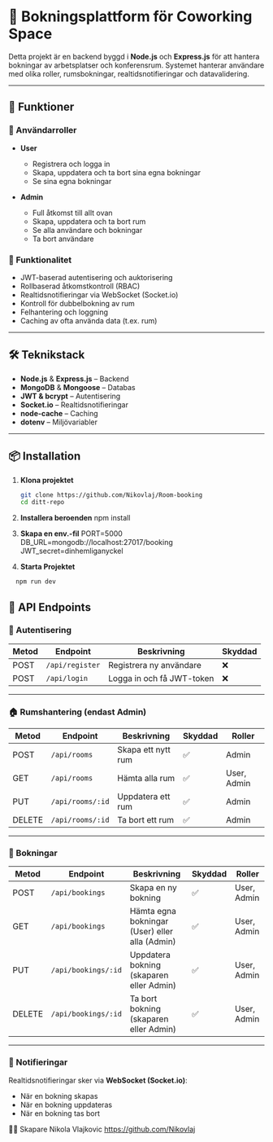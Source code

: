 # 🏢 Bokningsplattform för Coworking Space

Detta projekt är en backend byggd i **Node.js** och **Express.js** för att hantera bokningar av arbetsplatser och konferensrum. Systemet hanterar användare med olika roller, rumsbokningar, realtidsnotifieringar och datavalidering.

---

## 🚀 Funktioner

### 👥 Användarroller

- **User**

  - Registrera och logga in
  - Skapa, uppdatera och ta bort sina egna bokningar
  - Se sina egna bokningar

- **Admin**
  - Full åtkomst till allt ovan
  - Skapa, uppdatera och ta bort rum
  - Se alla användare och bokningar
  - Ta bort användare

### 🧩 Funktionalitet

- JWT-baserad autentisering och auktorisering
- Rollbaserad åtkomstkontroll (RBAC)
- Realtidsnotifieringar via WebSocket (Socket.io)
- Kontroll för dubbelbokning av rum
- Felhantering och loggning
- Caching av ofta använda data (t.ex. rum)

---

## 🛠️ Teknikstack

- **Node.js** & **Express.js** – Backend
- **MongoDB** & **Mongoose** – Databas
- **JWT & bcrypt** – Autentisering
- **Socket.io** – Realtidsnotifieringar
- **node-cache** – Caching
- **dotenv** – Miljövariabler

---

## 📦 Installation

1. **Klona projektet**
   ```bash
   git clone https://github.com/Nikovlaj/Room-booking
   cd ditt-repo
   ```
2. **Installera beroenden**
   npm install

3. **Skapa en env.-fil**
   PORT=5000
   DB_URL=mongodb://localhost:27017/booking
   JWT_secret=dinhemliganyckel

4. **Starta Projektet**

```bash
  npm run dev
```

## 📑 API Endpoints

### 🔐 Autentisering

| Metod | Endpoint        | Beskrivning               | Skyddad |
| ----- | --------------- | ------------------------- | ------- |
| POST  | `/api/register` | Registrera ny användare   | ❌      |
| POST  | `/api/login`    | Logga in och få JWT-token | ❌      |

---

### 🏠 Rumshantering (endast Admin)

| Metod  | Endpoint         | Beskrivning        | Skyddad | Roller      |
| ------ | ---------------- | ------------------ | ------- | ----------- |
| POST   | `/api/rooms`     | Skapa ett nytt rum | ✅      | Admin       |
| GET    | `/api/rooms`     | Hämta alla rum     | ✅      | User, Admin |
| PUT    | `/api/rooms/:id` | Uppdatera ett rum  | ✅      | Admin       |
| DELETE | `/api/rooms/:id` | Ta bort ett rum    | ✅      | Admin       |

---

### 📅 Bokningar

| Metod  | Endpoint            | Beskrivning                                    | Skyddad | Roller      |
| ------ | ------------------- | ---------------------------------------------- | ------- | ----------- |
| POST   | `/api/bookings`     | Skapa en ny bokning                            | ✅      | User, Admin |
| GET    | `/api/bookings`     | Hämta egna bokningar (User) eller alla (Admin) | ✅      | User, Admin |
| PUT    | `/api/bookings/:id` | Uppdatera bokning (skaparen eller Admin)       | ✅      | User, Admin |
| DELETE | `/api/bookings/:id` | Ta bort bokning (skaparen eller Admin)         | ✅      | User, Admin |

---

### 📡 Notifieringar

Realtidsnotifieringar sker via **WebSocket (Socket.io)**:

- När en bokning skapas
- När en bokning uppdateras
- När en bokning tas bort

👨‍💻 Skapare
Nikola Vlajkovic
https://github.com/Nikovlaj
